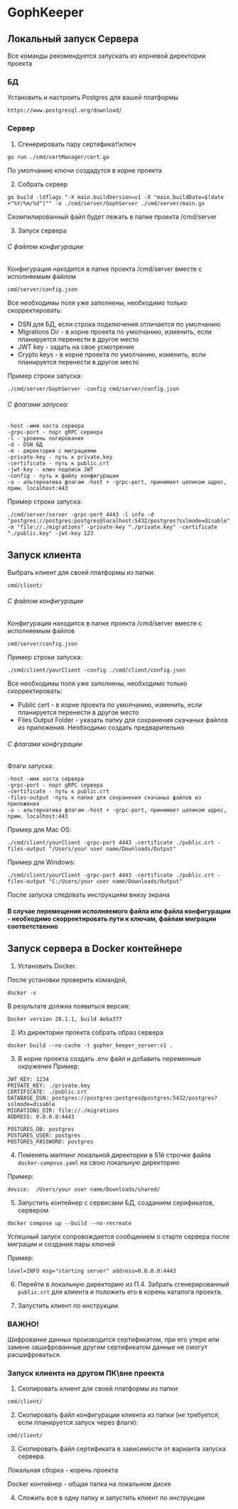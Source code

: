 # GophKeeper
## Локальный запуск Сервера
Все команды рекомендуется запускать из корневой директории проекта

### БД
Установить и настроить Postgres для вашей платформы
```
https://www.postgresql.org/download/
```
### Сервер
1. Сгенерировать пару сертификат\ключ
```
go run ./cmd/certManager/cert.go
```
По умолчанию ключи создадутся в корне проекта

2. Собрать сервер

```
go build -ldflags "-X main.buildVersion=v1 -X "main.buildDate=$(date +"%Y/%m/%d")"" -o ./cmd/server/GophServer ./cmd/server/main.go
```
Скомпилированный файл будет лежать в папке проекта /cmd/server

3. Запуск сервера
###### C файлом конфигурации
Конфигурация находится в папке проекта /cmd/server вместе с исполняемым файлом
```
cmd/server/config.json
```
Все необходимы поля уже заполнены, необходимо только скорректировать:
* DSN для БД, если строка подключения отличается по умолчанию
* Migrations Dir - в корне проекта по умолчанию, изменить, если планируется перенести в другое место
* JWT key - задать на свое усмотрение
* Crypto keys - в корне проекта по умолчанию, изменить, если планируется перенести в другое место

Пример строки запуска:
```
./cmd/server/GophServer -config cmd/server/config.json
```

###### С флагами запуска:
```
-host -имя хоста сервера
-grpc-port - порт gRPC сервера
-l - уровень логирования
-d - DSN БД
-m - директория с миграциями
-private-key - путь к private.key
-certificate - путь к public.crt
-jwt-key - ключ подписи JWT
-config - путь к файлу конфигурации
-a - альтернатива флагам -host + -grpc-port, принимает целиком адрес,
прим. localhost:443
```
Пример строки запуска:
```
./cmd/server/server -grpc-port 4443 -l info -d "postgres://postgres:postgres@localhost:5432/postgres?sslmode=disable" -m "file://./migrations" -private-key "./private.key" -certificate "./public.key" -jwt-key 123
```

## Запуск клиента

Выбрать клиент для своей платформы из папки:
```
cmd/client/
```

###### С файлом конфигурации
Конфигурация находится в папке проекта /cmd/server вместе с исполняемым файлов
```
cmd/server/config.json
```

Пример строки запуска:
```
./cmd/client/yourClient -config ./cmd/client/config.json
```
Все необходимы поля уже заполнены, необходимо только скорректировать:
* Public cert - в корне проекта по умолчанию, изменить, если планируется перенести в другое место
* Files Output Folder - указать папку для сохранения скачаных файлов из приложения. Необходимо создать предварительно

###### С флагами конфгурации
Флаги запуска:
```
-host -имя хоста сервера
-grpc-port - порт gRPC сервера
-certificate - путь к public.crt
-files-output -путь к папке для сохранения скачаных файлов из приложения
-a - альтернатива флагам -host + -grpc-port, принимает целиком адрес,
прим. localhost:443
```
Пример для Mac OS:
```
./cmd/client/yourClient -grpc-port 4443 -certificate ./public.crt -files-output "/Users/your user name/Downloads/Output"
```
Пример для Windows:
```
./cmd/client/yourClient -grpc-port 4443 -certificate ./public.crt -files-output "C:/Users/your user name/Downloads/Output"
```

После запуска следовать инструкциям внизу экрана

#### В случае перемещения исполняемого файла или файла конфигурации - необходимо скорректировать пути к ключам, файлам миграции соответственно

## Запуск сервера в Docker контейнере
1. Установить Docker.

После установки проверить командой,
```
docker -v
```
В результате должна появиться версия:
```
Docker version 28.1.1, build 4eba377
```

2. Из директории проекта собрать образ сервера
```
docker build --no-cache -t gopher_keeper_server:v1 .
```
3. В корне проекта создать .env файл и добавить переменные окружения
Пример:
```
JWT_KEY: 1234
PRIVATE_KEY: ./private.key
CERTIFICATE: ./public.crt
DATABASE_DSN: postgres://postgres:postgres@postgres:5432/postgres?sslmode=disable
MIGRATIONS_DIR: file://./migrations
ADDRESS: 0.0.0.0:4443

POSTGRES_DB: postgres
POSTGRES_USER: postgres
POSTGRES_PASSWORD: postgres
```
4. Поменять маппинг локальной директории в 51й строчке файла ```docker-compose.yaml``` 
на свою локальную директорию

Пример:
```
device:  /Users/your user name/Downloads/shared/
```

5. Запустить контейнер с сервисами БД, созданием серификатов, сервером
```
docker compose up --build --no-recreate
```
Успешный запуск сопровождается сообщением о старте сервера после миграции и создания пары ключей

Пример:
```
level=INFO msg="starting server" address=0.0.0.0:4443
```

6. Перейти в локальную директорию из П.4. Забрать сгенерированный ```public.crt``` для клиента 
и положить его в корень каталога проекта.

7. Запустить клиент по инструкции.

### ВАЖНО!
Шифрование данных производится сертификатом, при его утере или замене зашифрованные другим сертификатом данные не смогут расшифроваться.


### Запуск клиента на другом ПК\вне проекта
1. Скопировать клиент для своей платформы из папки:
```
cmd/client/
```
2. Скопировать файл конфигурации клиента из папки (не требуется, если планируется запуск через флаги):
```
cmd/client/
```
3. Скопировать файл сертификата в зависимости от варианта запуска сервера.

Локальная сборка - корень проекта

Docker контейнер - общая папка на локальном диске

4. Сложить все в одну папку и запустить клиент по инструкции